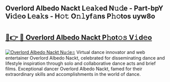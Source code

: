 ## Overlord Albedo Nackt L𝚎a𝚔ed N𝚞𝚍e - Part-bpY Vi𝚍𝚎o L𝚎a𝚔s - H𝚘𝚝 O𝚗𝚕yf𝚊ns P𝚑𝚘tos uyw8o

# <h2><a href="http://kf5nby.oniu.top/?m=Overlord+Albedo+Nackt">🔗👉 🔴 Overlord Albedo Nackt P𝚑ot𝚘𝚜 V𝚒d𝚎o</a></h2>

[![Overlord Albedo Nackt Nu𝚍e𝚜](https://i.imgur.com/0qMVB7G.gif)](http://kf5nby.oniu.top/?m=Overlord+Albedo+Nackt)
Virtual dance innovator and web entertainer Overlord Albedo Nackt, celebrated for disseminating dance and lifestyle inspiration through solo and collaborative dance acts and brief films. Exceptional dancer Overlord Albedo Nackt, famed for their extraordinary skills and accomplishments in the world of dance.  
